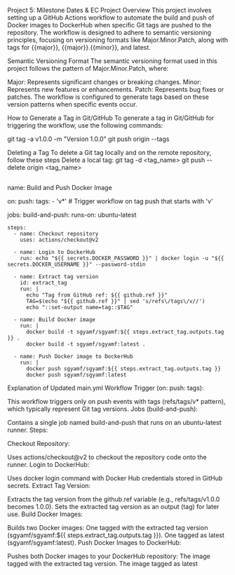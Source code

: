 Project 5: Milestone Dates & EC
Project Overview
This project involves setting up a GitHub Actions workflow to automate the build and push of Docker images to DockerHub when specific Git tags are pushed to the repository. The workflow is designed to adhere to semantic versioning principles, focusing on versioning formats like Major.Minor.Patch, along with tags for {{major}}, {{major}}.{{minor}}, and latest.

Semantic Versioning Format
The semantic versioning format used in this project follows the pattern of Major.Minor.Patch, where:

Major: Represents significant changes or breaking changes.
Minor: Represents new features or enhancements.
Patch: Represents bug fixes or patches.
The workflow is configured to generate tags based on these version patterns when specific events occur.

How to Generate a Tag in Git/GitHub
To generate a tag in Git/GitHub for triggering the workflow, use the following commands:

git tag -a v1.0.0 -m "Version 1.0.0"
git push origin --tags

Deleting a Tag
To delete a Git tag locally and on the remote repository, follow these steps
Delete a local tag:
git tag -d <tag_name>
git push --delete origin <tag_name>

##
name: Build and Push Docker Image

on:
  push:
    tags:
      - 'v*'  # Trigger workflow on tag push that starts with 'v'

jobs:
  build-and-push:
    runs-on: ubuntu-latest

    steps:
      - name: Checkout repository
        uses: actions/checkout@v2

      - name: Login to DockerHub
        run: echo "${{ secrets.DOCKER_PASSWORD }}" | docker login -u "${{ secrets.DOCKER_USERNAME }}" --password-stdin

      - name: Extract tag version
        id: extract_tag
        run: |
          echo "Tag from GitHub ref: ${{ github.ref }}"
          TAG=$(echo "${{ github.ref }}" | sed 's/refs\/tags\/v//')
          echo "::set-output name=tag::$TAG"

      - name: Build Docker image
        run: |
          docker build -t sgyamf/sgyamf:${{ steps.extract_tag.outputs.tag }} .
          docker build -t sgyamf/sgyamf:latest .

      - name: Push Docker image to DockerHub
        run: |
          docker push sgyamf/sgyamf:${{ steps.extract_tag.outputs.tag }}
          docker push sgyamf/sgyamf:latest
Explanation of Updated main.yml
Workflow Trigger (on: push: tags):

This workflow triggers only on push events with tags (refs/tags/v* pattern), which typically represent Git tag versions.
Jobs (build-and-push):

Contains a single job named build-and-push that runs on an ubuntu-latest runner.
Steps:

Checkout Repository:

Uses actions/checkout@v2 to checkout the repository code onto the runner.
Login to DockerHub:

Uses docker login command with Docker Hub credentials stored in GitHub secrets.
Extract Tag Version:

Extracts the tag version from the github.ref variable (e.g., refs/tags/v1.0.0 becomes 1.0.0).
Sets the extracted tag version as an output (tag) for later use.
Build Docker Images:

Builds two Docker images:
One tagged with the extracted tag version (sgyamf/sgyamf:${{ steps.extract_tag.outputs.tag }}).
One tagged as latest (sgyamf/sgyamf:latest).
Push Docker Images to DockerHub:

Pushes both Docker images to your DockerHub repository:
The image tagged with the extracted tag version.
The image tagged as latest
